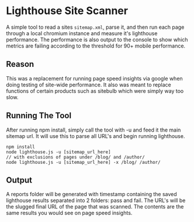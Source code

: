 # Lighthouse Site Scanner
A simple tool to read a sites `sitemap.xml`, parse it, and then run each page through a local chromium instance and measure it's lighthouse performance. The performance is also output to the console to show which metrics are failing according to the threshold for 90+ mobile performance.

## Reason
This was a replacement for running page speed insights via google when doing testing of site-wide performance. It also was meant to replace functions of certain products such as sitebulb which were simply way too slow.

## Running The Tool
After running npm install, simply call the tool with -u and feed it the main sitemap url. It will use this to parse all URL's and begin running lighthouse.
```
npm install
node lighthouse.js -u [sitemap_url_here]
// with exclusions of pages under /blog/ and /author/
node lighthouse.js -u [sitemap_url_here] -x /blog/ /author/
```

## Output
A reports folder will be generated with timestamp containing the saved lighthouse results separated into 2 folders: pass and fail. The URL's will be the slugged final URL of the page that was scanned. The contents are the same results you would see on page speed insights.
